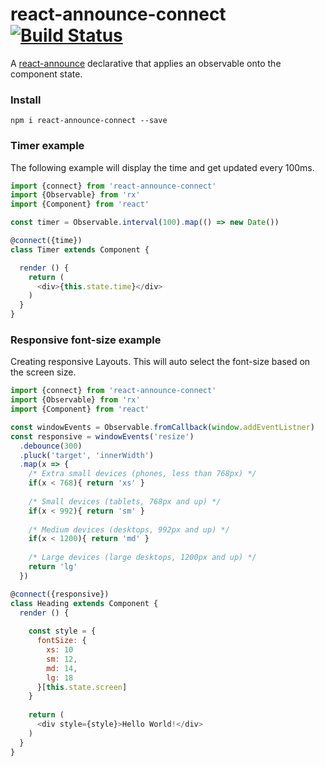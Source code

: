 # react-announce-connect [![Build Status](https://travis-ci.org/tusharmath/react-announce-connect.svg?branch=master)](https://travis-ci.org/tusharmath/react-announce-connect)

A [react-announce](https://github.com/tusharmath/react-announce) declarative that applies an observable onto the component state.

### Install

```
npm i react-announce-connect --save
```

### Timer example

The following example will display the time and get updated every 100ms.

```javascript
import {connect} from 'react-announce-connect'
import {Observable} from 'rx'
import {Component} from 'react'

const timer = Observable.interval(100).map(() => new Date())

@connect({time})
class Timer extends Component {

  render () {
    return (
      <div>{this.state.time}</div>
    )
  }
}

```

### Responsive font-size example
Creating responsive Layouts. This will auto select the font-size based on the screen size.

```javascript
import {connect} from 'react-announce-connect'
import {Observable} from 'rx'
import {Component} from 'react'

const windowEvents = Observable.fromCallback(window.addEventListner)
const responsive = windowEvents('resize')
  .debounce(300)
  .pluck('target', 'innerWidth')
  .map(x => {
    /* Extra small devices (phones, less than 768px) */
    if(x < 768){ return 'xs' }
    
    /* Small devices (tablets, 768px and up) */
    if(x < 992){ return 'sm' }
    
    /* Medium devices (desktops, 992px and up) */
    if(x < 1200){ return 'md' }
    
    /* Large devices (large desktops, 1200px and up) */
    return 'lg'
  })

@connect({responsive})
class Heading extends Component {
  render () {
    
    const style = {
      fontSize: {
        xs: 10
        sm: 12,
        md: 14,
        lg: 18
      }[this.state.screen]
    }
  
    return (
      <div style={style}>Hello World!</div>
    )
  }
}

```

